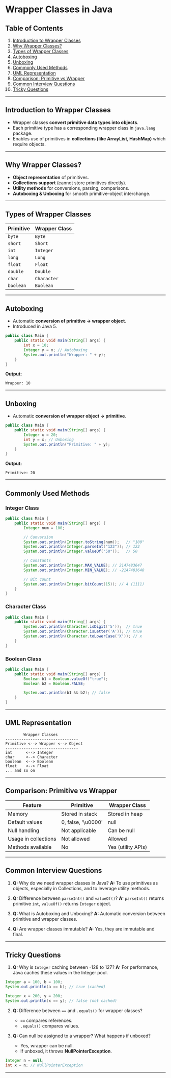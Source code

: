 
# Wrapper Classes in Java

## Table of Contents
1. [Introduction to Wrapper Classes](#introduction-to-wrapper-classes)
2. [Why Wrapper Classes?](#why-wrapper-classes)
3. [Types of Wrapper Classes](#types-of-wrapper-classes)
4. [Autoboxing](#autoboxing)
5. [Unboxing](#unboxing)
6. [Commonly Used Methods](#commonly-used-methods)
7. [UML Representation](#uml-representation)
8. [Comparison: Primitive vs Wrapper](#comparison-primitive-vs-wrapper)
9. [Common Interview Questions](#common-interview-questions)
10. [Tricky Questions](#tricky-questions)

---

## Introduction to Wrapper Classes
- Wrapper classes **convert primitive data types into objects**.
- Each primitive type has a corresponding wrapper class in `java.lang` package.
- Enables use of primitives in **collections (like ArrayList, HashMap)** which require objects.

---

## Why Wrapper Classes?
- **Object representation** of primitives.
- **Collections support** (cannot store primitives directly).
- **Utility methods** for conversions, parsing, comparisons.
- **Autoboxing & Unboxing** for smooth primitive–object interchange.

---

## Types of Wrapper Classes

| Primitive | Wrapper Class |
|-----------|---------------|
| `byte`    | `Byte`        |
| `short`   | `Short`       |
| `int`     | `Integer`     |
| `long`    | `Long`        |
| `float`   | `Float`       |
| `double`  | `Double`      |
| `char`    | `Character`   |
| `boolean` | `Boolean`     |

---

## Autoboxing
- Automatic **conversion of primitive → wrapper object**.
- Introduced in Java 5.

```java
public class Main {
    public static void main(String[] args) {
        int x = 10;
        Integer y = x; // Autoboxing
        System.out.println("Wrapper: " + y);
    }
}
````

**Output:**

```
Wrapper: 10
```

---

## Unboxing

* Automatic **conversion of wrapper object → primitive**.

```java
public class Main {
    public static void main(String[] args) {
        Integer x = 20;
        int y = x; // Unboxing
        System.out.println("Primitive: " + y);
    }
}
```

**Output:**

```
Primitive: 20
```

---

## Commonly Used Methods

### Integer Class

```java
public class Main {
    public static void main(String[] args) {
        Integer num = 100;

        // Conversion
        System.out.println(Integer.toString(num));   // "100"
        System.out.println(Integer.parseInt("123")); // 123
        System.out.println(Integer.valueOf("50"));   // 50

        // Constants
        System.out.println(Integer.MAX_VALUE); // 2147483647
        System.out.println(Integer.MIN_VALUE); // -2147483648

        // Bit count
        System.out.println(Integer.bitCount(15)); // 4 (1111)
    }
}
```

### Character Class

```java
public class Main {
    public static void main(String[] args) {
        System.out.println(Character.isDigit('5'));  // true
        System.out.println(Character.isLetter('A')); // true
        System.out.println(Character.toLowerCase('X')); // x
    }
}
```

### Boolean Class

```java
public class Main {
    public static void main(String[] args) {
        Boolean b1 = Boolean.valueOf("true");
        Boolean b2 = Boolean.FALSE;

        System.out.println(b1 && b2); // false
    }
}
```

---

## UML Representation

```
        Wrapper Classes
--------------------------------
Primitive <--> Wrapper <--> Object
--------------------------------
int      <--> Integer
char     <--> Character
boolean  <--> Boolean
float    <--> Float
... and so on
```

---

## Comparison: Primitive vs Wrapper

| Feature              | Primitive          | Wrapper Class      |
| -------------------- | ------------------ | ------------------ |
| Memory               | Stored in stack    | Stored in heap     |
| Default values       | 0, false, '\u0000' | null               |
| Null handling        | Not applicable     | Can be null        |
| Usage in collections | Not allowed        | Allowed            |
| Methods available    | No                 | Yes (utility APIs) |

---

## Common Interview Questions

1. **Q:** Why do we need wrapper classes in Java?
   **A:** To use primitives as objects, especially in Collections, and to leverage utility methods.

2. **Q:** Difference between `parseInt()` and `valueOf()`?
   **A:** `parseInt()` returns primitive `int`, `valueOf()` returns `Integer` object.

3. **Q:** What is Autoboxing and Unboxing?
   **A:** Automatic conversion between primitive and wrapper classes.

4. **Q:** Are wrapper classes immutable?
   **A:** Yes, they are immutable and final.

---

## Tricky Questions

1. **Q:** Why is `Integer` caching between -128 to 127?
   **A:** For performance, Java caches these values in the Integer pool.

```java
Integer a = 100, b = 100;
System.out.println(a == b); // true (cached)

Integer x = 200, y = 200;
System.out.println(x == y); // false (not cached)
```

2. **Q:** Difference between `==` and `.equals()` for wrapper classes?

   * `==` compares references.
   * `.equals()` compares values.

3. **Q:** Can null be assigned to a wrapper? What happens if unboxed?

   * Yes, wrapper can be null.
   * If unboxed, it throws **NullPointerException**.

```java
Integer n = null;
int x = n; // NullPointerException
```

---


